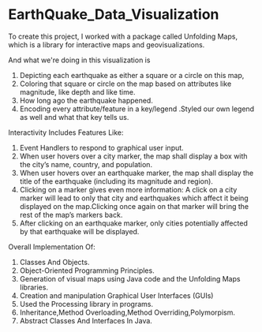 # EarthQuake_Data_Visualization
To create this project, I worked with a package called Unfolding Maps, which is a library for interactive maps and geovisualizations.

And what we're doing in this visualization is 
1. Depicting each earthquake as either a square or a circle on this map, 
2. Coloring that square or circle on the map based on attributes like magnitude, like depth and like time.
3. How long ago the earthquake happened. 
4.  Encoding every attribute/feature in a key/legend .Styled our own legend as well and what that key tells us.

Interactivity Includes Features Like:
1. Event Handlers to respond to graphical user input.
2. When user hovers over a city marker, the map shall display a box with the city’s name, country, and population.  
3. When user hovers over an earthquake marker, the map shall display the title of the earthquake (including its magnitude and region). 
4. Clicking on a marker gives even more information: A click on a city marker will lead to only that city and earthquakes which affect it being displayed on the map.Clicking once again on that marker will bring the rest of the map’s markers back.
5. After clicking on an earthquake marker, only cities potentially affected by that earthquake will be displayed. 

Overall Implementation Of:
1. Classes And Objects.
2. Object-Oriented Programming Principles.
3. Generation of visual maps using Java code and the Unfolding Maps libraries.
4. Creation and manipulation Graphical User Interfaces (GUIs)
5. Used the Processing library in programs.
6. Inheritance,Method Overloading,Method Overriding,Polymorpism.
7. Abstract Classes And Interfaces In Java.

